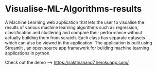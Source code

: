 # Visualise-ML-Algorithms-results

A Machine Learning web application that lets the user to visualise the results of various machine learning algorithms such as regression, classification and clustering and compare their performance without actually building them from scratch. Each class has separate datasets which can also be viewed in the application. The application is built using Streamlit , an open source app framework for building machine learning applications in python.

Check out the demo --> https://sakthianand7.herokuapp.com/

